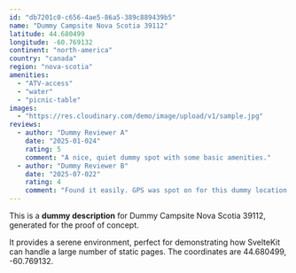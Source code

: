 ```yaml
---
id: "db7201c0-c656-4ae5-86a5-389c889439b5"
name: "Dummy Campsite Nova Scotia 39112"
latitude: 44.680499
longitude: -60.769132
continent: "north-america"
country: "canada"
region: "nova-scotia"
amenities:
  - "ATV-access"
  - "water"
  - "picnic-table"
images:
  - "https://res.cloudinary.com/demo/image/upload/v1/sample.jpg"
reviews:
  - author: "Dummy Reviewer A"
    date: "2025-01-024"
    rating: 5
    comment: "A nice, quiet dummy spot with some basic amenities."
  - author: "Dummy Reviewer B"
    date: "2025-07-022"
    rating: 4
    comment: "Found it easily. GPS was spot on for this dummy location."
---
```


This is a **dummy description** for Dummy Campsite Nova Scotia 39112, generated for the proof of concept.

It provides a serene environment, perfect for demonstrating how SvelteKit can handle a large number of static pages. The coordinates are 44.680499, -60.769132.
